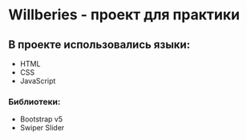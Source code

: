 # Willberies - проект для практики
## В проекте использовались языки:
- HTML
- CSS
- JavaScript
### Библиотеки:
- Bootstrap v5
- Swiper Slider
  
